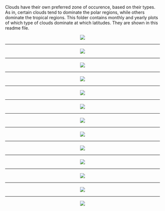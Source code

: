 Clouds have their own preferred zone of occurence, based on their types. As in, certain clouds tend to dominate the polar regions, while others dominate the tropical regions. This folder contains monthly and yearly plots of which type of clouds dominate at which latitudes. They are shown in this readme file.

<p align="center">
  <img src="images/fullyearcloudtypemap.png">
</p>

*******************************************************************************************************************************************************************************************

<p align="center">
  <img src="images/01jan2013cloudtypemap.png">
</p>

*******************************************************************************************************************************************************************************************

<p align="center">
  <img src="images/02feb2013cloudtypemap.png">
</p>

*******************************************************************************************************************************************************************************************

<p align="center">
  <img src="images/03mar2013cloudtypemap.png"
</p>

*******************************************************************************************************************************************************************************************

<p align="center">
  <img src="images/04apr2013cloudtypemap.png">
</p>

*******************************************************************************************************************************************************************************************

<p align="center">
  <img src="images/05may2013cloudtypemap.png">
</p>

*******************************************************************************************************************************************************************************************

<p align="center">
  <img src="images/06jun2013cloudtypemap.png">
</p>

*******************************************************************************************************************************************************************************************

<p align="center">
  <img src="images/07jul2013cloudtypemap.png">
</p>

*******************************************************************************************************************************************************************************************

<p align="center">
  <img src="images/08aug2013cloudtypemap.png">
</p>

*******************************************************************************************************************************************************************************************

<p align="center">
  <img src="images/09sep2013cloudtypemap.png">
</p>

*******************************************************************************************************************************************************************************************

<p align="center">
  <img src="images/10oct2013cloudtypemap.png">
</p>

*******************************************************************************************************************************************************************************************

<p align="center">
  <img src="images/11nov2013cloudtypemap.png">
</p>

*******************************************************************************************************************************************************************************************

<p align="center">
  <img src="images/12dec2013cloudtypemap.png">
</p>
